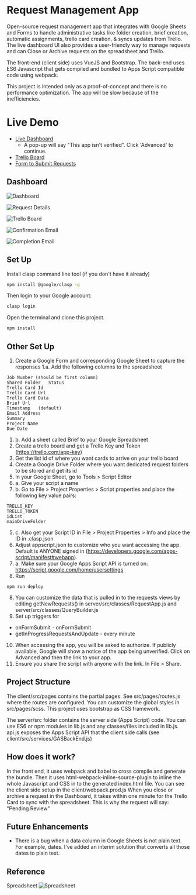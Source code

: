 # Request Management App
Open-source request management app that integrates with Google Sheets and Forms to handle administrative tasks like folder creation, brief creation, automatic assignments, trello card creation, & syncs updates from Trello. The live dashboard UI also provides a user-friendly way to manage requests and can Close or Archive requests on the spreadsheet and Trello.

The front-end (client side) uses VueJS and Bootstrap. The back-end uses ES6 Javascript that gets compiled and bundled to Apps Script compatible code using webpack.

This project is intended only as a proof-of-concept and there is no performance optimization. The app will be slow because of the inefficiencies. 

# Live Demo
- [Live Dashboard](https://script.google.com/macros/s/AKfycbzgPXDj3PM1cKVB_Wf-AIu9MJL7uu2TwoGkL90KpfSp/exec)
  - A pop-up will say "This app isn't verified". Click 'Advanced' to continue.
- [Trello Board](https://trello.com/b/2nYmBREX/request-management-app-demo)
- [Form to Submit Requests](https://docs.google.com/forms/d/e/1FAIpQLSfi01auBACD93dRZmzlDoquNm0xArFcQ0fKDEwW3c9qiz9Yzw/viewform)


## Dashboard
![Dashboard](http://67.205.135.229/wp-content/uploads/2020/07/Screen-Shot-2020-07-12-at-6.43.53-PM-1024x478.png "Dashboard")

![Request Details](http://67.205.135.229/wp-content/uploads/2020/07/Screen-Shot-2020-07-12-at-6.42.19-PM-1024x471.png "Request Details")

![Trello Board](http://67.205.135.229/wp-content/uploads/2020/07/Screen-Shot-2020-07-12-at-6.37.07-PM-1024x474.png "Trello Board")

![Confirmation Email](http://67.205.135.229/wp-content/uploads/2020/07/Screen-Shot-2020-07-12-at-6.45.49-PM-1024x723.png "Confirmation Email")

![Completion Email](http://67.205.135.229/wp-content/uploads/2020/07/Screen-Shot-2020-07-12-at-6.46.03-PM-1024x696.png "Completion Email")

## Set Up

Install clasp command line tool (if you don't have it already)

```bash
npm install @google/clasp -g
```

Then login to your Google account:

```bash
clasp login
```
Open the terminal and clone this project.

```bash
npm install
```


## Other Set Up

1. Create a Google Form and corresponding Google Sheet to capture the responses
1.a. Add the following columns to the spreadsheet
```
Job Number (should be first column)
Shared Folder	Status	
Trello Card Id	
Trello Card Url	
Trello Card Data	
Brief Url	
Timestamp	(default)
Email Address	
Summary	
Project Name	
Due Date
```
1. b. Add a sheet called Brief to your Google Spreadsheet
2. Create a trello board and get a Trello Key and Token (https://trello.com/app-key)
3. Get the list id of where you want cards to arrive on your trello board
4. Create a Google Drive Folder where you want dedicated request folders to be stored and get its id
5. In your Google Sheet, go to Tools > Script Editor
5. a. Give your script a name
5. b. Go to File > Project Properties > Script properties and place the following key value pairs:
```
TRELLO_KEY
TRELLO_TOKEN
idList
mainDriveFolder
```
5. c. Also get your Script ID in File > Project Properties > Info and place the ID in .clasp.json
6. Adjust appscript.json to customize who you want accessing the app. Default is ANYONE signed in (https://developers.google.com/apps-script/manifest#webapp).
6. a. Make sure your Google Apps Script API is turned on: https://script.google.com/home/usersettings
7. Run
```
npm run deploy
```
8. You can customize the data that is pulled in to the requests views by editing getNewRequests() in server/src/classes/RequestApp.js and server/src/classes/QueryBuilder.js
9. Set up triggers for 
- onFormSubmit - onFormSubmit
- getInProgressRequestsAndUpdate - every minute
10. When accessing the app, you will be asked to authorize. If publicly available, Google will show a notice of the app being unverified. Click on Advanced and then the link to your app.
11. Ensure you share the script with anyone with the link. In File > Share.

## Project Structure

The client/src/pages contains the partial pages. See src/pages/routes.js where the routes are configured.
You can customize the global styles in src/pages/scss. This project uses bootstrap as CSS framework.

The server/src folder contains the server side (Apps Script) code. You can use ES6 or npm modules in lib.js and any classes/files included in lib.js. 
api.js exposes the Apps Script API that the client side calls (see client/src/services/GASBackEnd.js)


## How does it work?
In the front end, it uses webpack and babel to cross compile and generate the bundle.
Then it uses html-webpack-inline-source-plugin to inline the whole Javascript and CSS in to the generated index.html file.
You can see the client side setup in the client/webpack.prod.js 
When you close or archive a request in the Dashboard, it takes within one minute for the Trello Card to sync with the spreadsheet. This is why the request will say: "Pending Review"

## Future Enhancements
- There is a bug when a data column in Google Sheets is not plain text. For example, dates. I've added an interim solution that converts all those dates to plain text.

## Reference
Spreadsheet
![Spreadsheet](http://67.205.135.229/wp-content/uploads/2020/07/Screen-Shot-2020-07-12-at-6.24.48-PM-1024x455.png "Spreadsheet")

